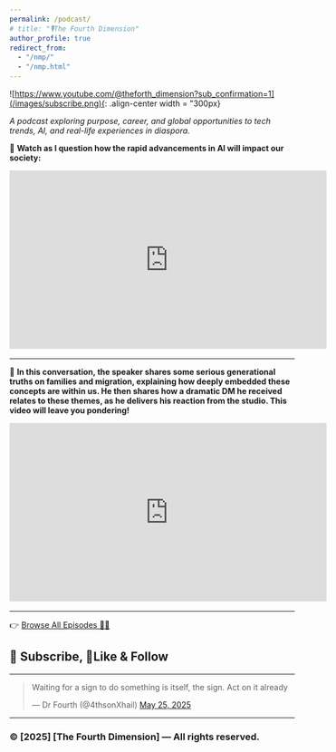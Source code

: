 ```yaml
---
permalink: /podcast/
# title: "🎙️The Fourth Dimension"
author_profile: true
redirect_from: 
  - "/nmp/"
  - "/nmp.html"
---
```

<!-- # 🎙️ [The Fourth Dimension] -->

<!-- <br/><img src='/images/subscribe.png'> -->
![https://www.youtube.com/@theforth_dimension?sub_confirmation=1](/images/subscribe.png){: .align-center width = "300px}


_A podcast exploring purpose, career, and global opportunities to tech trends, AI, and real-life experiences in diaspora._


<!-- ![bio](/images/venn.png){: .align-right width = "300px} -->



<!-- ---

## 👋 Welcome  
Welcome to **The Fourth Dimension**, where we bring you authentic conversations, bold insights, and untold stories.  
Our mission is simple: **spark meaningful dialogue and inspire change**.  

---

## 📢 Latest Episode  

**Episode [#] — [Title]**  
🗓️ Released: [Date]  
🎧 Guest: [Guest Name]  

> "[One-liner teaser from the episode]"   -->

🎥 **Watch as I question how the rapid advancements in AI will impact our society:**  

<!-- YouTube Embed -->
<iframe width="560" height="315" src="https://www.youtube.com/embed/ZSSSeRvRtQI?si=zVG3uIzcApR4wLzR" title="YouTube video player" frameborder="0" allow="accelerometer; autoplay; clipboard-write; encrypted-media; gyroscope; picture-in-picture; web-share" referrerpolicy="strict-origin-when-cross-origin" allowfullscreen></iframe>

---

🎥 **In this conversation, the speaker shares some serious generational truths on families and migration, explaining how deeply embedded these concepts are within us. He then shares how a dramatic DM he received relates to these themes, as he delivers his reaction from the studio. This  video will leave you pondering!**
<iframe width="560" height="315" src="https://www.youtube.com/embed/dwvW6MFxI9I?si=iCRkUXb_n_R9aVvI" title="YouTube video player" frameborder="0" allow="accelerometer; autoplay; clipboard-write; encrypted-media; gyroscope; picture-in-picture; web-share" referrerpolicy="strict-origin-when-cross-origin" allowfullscreen></iframe>

---

👉 [Browse All Episodes 🚀🔥](https://www.youtube.com/@theforth_dimension)  

## 📲 Subscribe, 🔔Like & Follow

---
<blockquote class="twitter-tweet" data-media-max-width="560"><p lang="en" dir="ltr">Waiting for a sign to do something is itself, the sign. Act on it already</p>&mdash; Dr Fourth (@4thsonXhail) <a href="https://twitter.com/4thsonXhail/status/1926736999303537117?ref_src=twsrc%5Etfw">May 25, 2025</a></blockquote> <script async src="https://platform.twitter.com/widgets.js" charset="utf-8"></script>


<!-- YouTube Embed
<iframe width="100%" height="315" 
src="https://www.youtube.com/watch?v=ZSSSeRvRtQI" 
title="YouTube video player" frameborder="0" 
allow="accelerometer; autoplay; clipboard-write; encrypted-media; gyroscope; picture-in-picture" 
allowfullscreen></iframe>   -->

---
<!-- 
## 🙌 About the Host  
👤 **[Your Name]**  
[Short 2–3 sentence bio: highlight your background, why you started the podcast, and what listeners can expect.]  

---

## 📬 Contact  
Got feedback, questions, or want to be a guest?  
📧 [youremail@example.com]  
🌍 [Your Website/Social Links]  

--- -->

### © [2025] [The Fourth Dimension] — All rights reserved.

